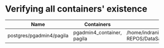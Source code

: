 # Verifying all containers' existence

| Name   | Containers         | Compose Location |
| ------ | ------------------ | -------- |
| postgres/pgadmin4/pagila | pgadmin4_container, pagila | /home/indranilnandy/DEV/GIT-REPOS/DataSamples/Database/Postgres/pagila |
